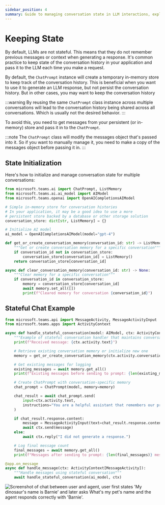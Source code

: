```yaml
---
sidebar_position: 4
summary: Guide to managing conversation state in LLM interactions, explaining how to maintain chat history using ChatPrompt's state management capabilities and implementing custom persistence strategies for multi-conversation scenarios.
---
```



# Keeping State

By default, LLMs are not stateful. This means that they do not remember previous messages or context when generating a response.
It's common practice to keep state of the conversation history in your application and pass it to the LLM each time you make a request.

By default, the `ChatPrompt` instance will create a temporary in-memory store to keep track of the conversation history. This is beneficial
when you want to use it to generate an LLM response, but not persist the conversation history. But in other cases, you may want to keep the conversation history

:::warning
By reusing the same `ChatPrompt` class instance across multiple conversations will lead to the conversation history being shared across all conversations. Which is usually not the desired behavior.
:::

To avoid this, you need to get messages from your persistent (or in-memory) store and pass it in to the `ChatPrompt`.

:::note
The `ChatPrompt` class will modify the messages object that's passed into it. So if you want to manually manage it, you need to make a copy of the messages object before passing it in.
:::

## State Initialization

Here's how to initialize and manage conversation state for multiple conversations:

```python
from microsoft.teams.ai import ChatPrompt, ListMemory
from microsoft.teams.ai.ai_model import AIModel
from microsoft.teams.openai import OpenAICompletionsAIModel

# Simple in-memory store for conversation histories
# In your application, it may be a good idea to use a more
# persistent store backed by a database or other storage solution
conversation_store: dict[str, ListMemory] = {}

# Initialize AI model
ai_model = OpenAICompletionsAIModel(model="gpt-4")

def get_or_create_conversation_memory(conversation_id: str) -> ListMemory:
    """Get or create conversation memory for a specific conversation"""
    if conversation_id not in conversation_store:
        conversation_store[conversation_id] = ListMemory()
    return conversation_store[conversation_id]

async def clear_conversation_memory(conversation_id: str) -> None:
    """Clear memory for a specific conversation"""
    if conversation_id in conversation_store:
        memory = conversation_store[conversation_id]
        await memory.set_all([])
        print(f"Cleared memory for conversation {conversation_id}")
```

## Stateful Chat Example

```python
from microsoft.teams.api import MessageActivity, MessageActivityInput
from microsoft.teams.apps import ActivityContext

async def handle_stateful_conversation(model: AIModel, ctx: ActivityContext[MessageActivity]) -> None:
    """Example of stateful conversation handler that maintains conversation history"""
    print(f"Received message: {ctx.activity.text}")

    # Retrieve existing conversation memory or initialize new one
    memory = get_or_create_conversation_memory(ctx.activity.conversation.id)

    # Get existing messages for logging
    existing_messages = await memory.get_all()
    print(f"Existing messages before sending to prompt: {len(existing_messages)} messages")

    # Create ChatPrompt with conversation-specific memory
    chat_prompt = ChatPrompt(model, memory=memory)

    chat_result = await chat_prompt.send(
        input=ctx.activity.text, 
        instructions="You are a helpful assistant that remembers our previous conversation."
    )

    if chat_result.response.content:
        message = MessageActivityInput(text=chat_result.response.content).add_ai_generated()
        await ctx.send(message)
    else:
        await ctx.reply("I did not generate a response.")

    # Log final message count
    final_messages = await memory.get_all()
    print(f"Messages after sending to prompt: {len(final_messages)} messages")

@app.on_message
async def handle_message(ctx: ActivityContext[MessageActivity]):
    """Handle messages using stateful conversation"""
    await handle_stateful_conversation(ai_model, ctx)
```

![Screenshot of chat between user and agent, user first states 'My dinosaur's name is Barnie' and later asks What's my pet's name and the agent responds correctly with 'Barnie'.](/screenshots/stateful-chat-example.png)
